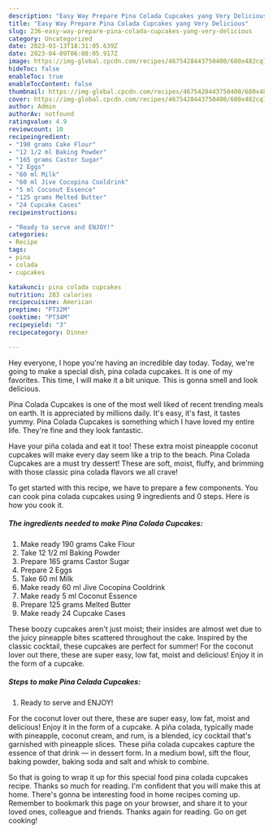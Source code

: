 ```yaml
---
description: "Easy Way Prepare Pina Colada Cupcakes yang Very Delicious"
title: "Easy Way Prepare Pina Colada Cupcakes yang Very Delicious"
slug: 236-easy-way-prepare-pina-colada-cupcakes-yang-very-delicious
category: Uncategorized
date: 2023-03-13T18:31:05.639Z
date: 2023-04-09T06:08:05.917Z
image: https://img-global.cpcdn.com/recipes/4675428443750400/680x482cq70/pina-colada-cupcakes-recipe-main-photo.jpg
hideToc: false
enableToc: true
enableTocContent: false
thumbnail: https://img-global.cpcdn.com/recipes/4675428443750400/680x482cq70/pina-colada-cupcakes-recipe-main-photo.jpg
cover: https://img-global.cpcdn.com/recipes/4675428443750400/680x482cq70/pina-colada-cupcakes-recipe-main-photo.jpg
author: Admin
authorAv: notfound
ratingvalue: 4.9
reviewcount: 10
recipeingredient:
- "190 grams Cake Flour"
- "12 1/2 ml Baking Powder"
- "165 grams Castor Sugar"
- "2 Eggs"
- "60 ml Milk"
- "60 ml Jive Cocopina Cooldrink"
- "5 ml Coconut Essence"
- "125 grams Melted Butter"
- "24 Cupcake Cases"
recipeinstructions:

- "Ready to serve and ENJOY!"
categories:
- Recipe
tags:
- pina
- colada
- cupcakes

katakunci: pina colada cupcakes 
nutrition: 283 calories
recipecuisine: American
preptime: "PT32M"
cooktime: "PT34M"
recipeyield: "3"
recipecategory: Dinner

---
```



Hey everyone, I hope you're having an incredible day today. Today, we're going to make a special dish, pina colada cupcakes. It is one of my favorites. This time, I will make it a bit unique. This is gonna smell and look delicious.

Pina Colada Cupcakes is one of the most well liked of recent trending meals on earth. It is appreciated by millions daily. It's easy, it's fast, it tastes yummy. Pina Colada Cupcakes is something which I have loved my entire life. They're fine and they look fantastic.

Have your piña colada and eat it too! These extra moist pineapple coconut cupcakes will make every day seem like a trip to the beach. Pina Colada Cupcakes are a must try dessert! These are soft, moist, fluffy, and brimming with those classic pina colada flavors we all crave!


To get started with this recipe, we have to prepare a few components. You can cook pina colada cupcakes using 9 ingredients and 0 steps. Here is how you cook it.

<!--inarticleads1-->

##### The ingredients needed to make Pina Colada Cupcakes:

1. Make ready 190 grams Cake Flour
1. Take 12 1/2 ml Baking Powder
1. Prepare 165 grams Castor Sugar
1. Prepare 2 Eggs
1. Take 60 ml Milk
1. Make ready 60 ml Jive Cocopina Cooldrink
1. Make ready 5 ml Coconut Essence
1. Prepare 125 grams Melted Butter
1. Make ready 24 Cupcake Cases


These boozy cupcakes aren&#39;t just moist; their insides are almost wet due to the juicy pineapple bites scattered throughout the cake. Inspired by the classic cocktail, these cupcakes are perfect for summer! For the coconut lover out there, these are super easy, low fat, moist and delicious! Enjoy it in the form of a cupcake. 

<!--inarticleads2-->

##### Steps to make Pina Colada Cupcakes:


1. Ready to serve and ENJOY!

For the coconut lover out there, these are super easy, low fat, moist and delicious! Enjoy it in the form of a cupcake. A piña colada, typically made with pineapple, coconut cream, and rum, is a blended, icy cocktail that&#39;s garnished with pineapple slices. These piña colada cupcakes capture the essence of that drink — in dessert form. In a medium bowl, sift the flour, baking powder, baking soda and salt and whisk to combine. 

So that is going to wrap it up for this special food pina colada cupcakes recipe. Thanks so much for reading. I'm confident that you will make this at home. There's gonna be interesting food in home recipes coming up. Remember to bookmark this page on your browser, and share it to your loved ones, colleague and friends. Thanks again for reading. Go on get cooking!
